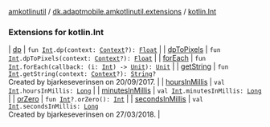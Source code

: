 [amkotlinutil](../../index.md) / [dk.adaptmobile.amkotlinutil.extensions](../index.md) / [kotlin.Int](index.md)

### Extensions for kotlin.Int

| [dp](dp.md) | `fun `[`Int`](https://kotlinlang.org/api/latest/jvm/stdlib/kotlin/-int/index.html)`.dp(context: `[`Context`](https://developer.android.com/reference/android/content/Context.html)`?): `[`Float`](https://kotlinlang.org/api/latest/jvm/stdlib/kotlin/-float/index.html) |
| [dpToPixels](dp-to-pixels.md) | `fun `[`Int`](https://kotlinlang.org/api/latest/jvm/stdlib/kotlin/-int/index.html)`.dpToPixels(context: `[`Context`](https://developer.android.com/reference/android/content/Context.html)`?): `[`Float`](https://kotlinlang.org/api/latest/jvm/stdlib/kotlin/-float/index.html) |
| [forEach](for-each.md) | `fun `[`Int`](https://kotlinlang.org/api/latest/jvm/stdlib/kotlin/-int/index.html)`.forEach(callback: (i: `[`Int`](https://kotlinlang.org/api/latest/jvm/stdlib/kotlin/-int/index.html)`) -> `[`Unit`](https://kotlinlang.org/api/latest/jvm/stdlib/kotlin/-unit/index.html)`): `[`Unit`](https://kotlinlang.org/api/latest/jvm/stdlib/kotlin/-unit/index.html) |
| [getString](get-string.md) | `fun `[`Int`](https://kotlinlang.org/api/latest/jvm/stdlib/kotlin/-int/index.html)`.getString(context: `[`Context`](https://developer.android.com/reference/android/content/Context.html)`?): `[`String`](https://kotlinlang.org/api/latest/jvm/stdlib/kotlin/-string/index.html)`?`<br>Created by bjarkeseverinsen on 20/09/2017. |
| [hoursInMillis](hours-in-millis.md) | `val `[`Int`](https://kotlinlang.org/api/latest/jvm/stdlib/kotlin/-int/index.html)`.hoursInMillis: `[`Long`](https://kotlinlang.org/api/latest/jvm/stdlib/kotlin/-long/index.html) |
| [minutesInMillis](minutes-in-millis.md) | `val `[`Int`](https://kotlinlang.org/api/latest/jvm/stdlib/kotlin/-int/index.html)`.minutesInMillis: `[`Long`](https://kotlinlang.org/api/latest/jvm/stdlib/kotlin/-long/index.html) |
| [orZero](or-zero.md) | `fun `[`Int`](https://kotlinlang.org/api/latest/jvm/stdlib/kotlin/-int/index.html)`?.orZero(): `[`Int`](https://kotlinlang.org/api/latest/jvm/stdlib/kotlin/-int/index.html) |
| [secondsInMillis](seconds-in-millis.md) | `val `[`Int`](https://kotlinlang.org/api/latest/jvm/stdlib/kotlin/-int/index.html)`.secondsInMillis: `[`Long`](https://kotlinlang.org/api/latest/jvm/stdlib/kotlin/-long/index.html)<br>Created by bjarkeseverinsen on 27/03/2018. |


